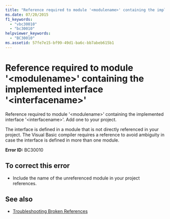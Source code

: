 ```yaml
---
title: "Reference required to module '<modulename>' containing the implemented interface '<interfacename>'"
ms.date: 07/20/2015
f1_keywords: 
  - "vbc30010"
  - "bc30010"
helpviewer_keywords: 
  - "BC30010"
ms.assetid: 57fe7e15-bf99-49d1-ba6c-bb7abeb615b1
---
```

# Reference required to module '\<modulename>' containing the implemented interface '\<interfacename>'
Reference required to module '\<modulename>' containing the implemented interface '\<interfacename>'. Add one to your project.  
  
 The interface is defined in a module that is not directly referenced in your project. The Visual Basic compiler requires a reference to avoid ambiguity in case the interface is defined in more than one module.  
  
 **Error ID:** BC30010  
  
## To correct this error  
  
- Include the name of the unreferenced module in your project references.  
  
## See also

- [Troubleshooting Broken References](/visualstudio/ide/troubleshooting-broken-references)
